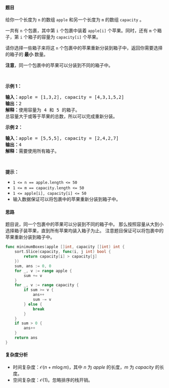 #### 题目

<p>给你一个长度为 <code>n</code> 的数组 <code>apple</code> 和另一个长度为 <code>m</code> 的数组 <code>capacity</code> 。</p>

<p>一共有 <code>n</code> 个包裹，其中第 <code>i</code> 个包裹中装着 <code>apple[i]</code> 个苹果。同时，还有 <code>m</code> 个箱子，第 <code>i</code> 个箱子的容量为 <code>capacity[i]</code> 个苹果。</p>

<p>请你选择一些箱子来将这 <code>n</code> 个包裹中的苹果重新分装到箱子中，返回你需要选择的箱子的<strong> 最小</strong> 数量。</p>

<p><strong>注意</strong>，同一个包裹中的苹果可以分装到不同的箱子中。</p>

<p> </p>

<p><strong class="example">示例 1：</strong></p>

<pre>
<strong>输入：</strong>apple = [1,3,2], capacity = [4,3,1,5,2]
<strong>输出：</strong>2
<strong>解释：</strong>使用容量为 4 和 5 的箱子。
总容量大于或等于苹果的总数，所以可以完成重新分装。
</pre>

<p><strong class="example">示例 2：</strong></p>

<pre>
<strong>输入：</strong>apple = [5,5,5], capacity = [2,4,2,7]
<strong>输出：</strong>4
<strong>解释：</strong>需要使用所有箱子。
</pre>

<p> </p>

<p><strong>提示：</strong></p>

<ul>
	<li><code>1 <= n == apple.length <= 50</code></li>
	<li><code>1 <= m == capacity.length <= 50</code></li>
	<li><code>1 <= apple[i], capacity[i] <= 50</code></li>
	<li>输入数据保证可以将包裹中的苹果重新分装到箱子中。</li>
</ul>

#### 思路

题目说，同一个包裹中的苹果可以分装到不同的箱子中。
那么按照容量从大到小选择箱子装苹果，直到所有苹果均装入箱子为止。
注意题目保证可以将包裹中的苹果重新分装到箱子中。

```go [sol]
func minimumBoxes(apple []int, capacity []int) int {
	sort.Slice(capacity, func(i, j int) bool {
		return capacity[i] > capacity[j]
	})
	sum, ans := 0, 0
	for _, v := range apple {
		sum += v
	}
	for _, v := range capacity {
		if sum >= v {
			ans++
			sum -= v
		} else {
			break
		}
	}
	if sum > 0 {
		ans++
	}
	return ans
}
```

#### 复杂度分析

- 时间复杂度：$\mathcal{O}(n+m\log m)$，其中 $n$ 为 $\textit{apple}$ 的长度，$m$ 为 $\textit{capacity}$ 的长度。
- 空间复杂度：$\mathcal{O}(1)$。忽略排序的栈开销。
